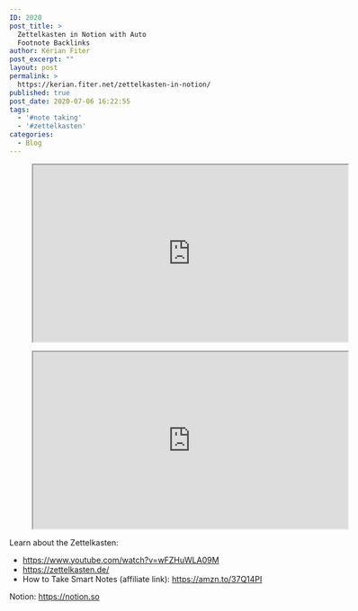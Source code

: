 ```yaml
---
ID: 2020
post_title: >
  Zettelkasten in Notion with Auto
  Footnote Backlinks
author: Kérian Fiter
post_excerpt: ""
layout: post
permalink: >
  https://kerian.fiter.net/zettelkasten-in-notion/
published: true
post_date: 2020-07-06 16:22:55
tags:
  - '#note taking'
  - '#zettelkasten'
categories:
  - Blog
---
```

<!-- wp:html --><figure>

<iframe width="560" height="315" src="https://www.youtube.com/embed/-MNA-_zPNww" allowfullscreen=""></iframe></figure> <!-- /wp:html -->

<!-- wp:html --><figure>

<iframe width="560" height="315" src="https://emb.d.tube/#!/kerianfiter/juebw7jtljz" allowfullscreen=""></iframe></figure> <!-- /wp:html -->

<!-- wp:paragraph -->

Learn about the Zettelkasten: 

<!-- /wp:paragraph -->

<!-- wp:list -->

*   <a rel="noreferrer noopener" href="https://www.youtube.com/watch?v=wFZHuWLA09M" target="_blank">https://www.youtube.com/watch?v=wFZHuWLA09M </a>
*   <a rel="noreferrer noopener" href="https://zettelkasten.de/" target="_blank">https://zettelkasten.de/ </a>
*   How to Take Smart Notes (affiliate link): <a rel="noreferrer noopener" href="https://amzn.to/37Q14PI" target="_blank">https://amzn.to/37Q14PI </a>

<!-- /wp:list -->

<!-- wp:paragraph -->

Notion: <a href="https://notion.so" target="_blank" rel="noreferrer noopener">https://notion.so</a>

<!-- /wp:paragraph -->